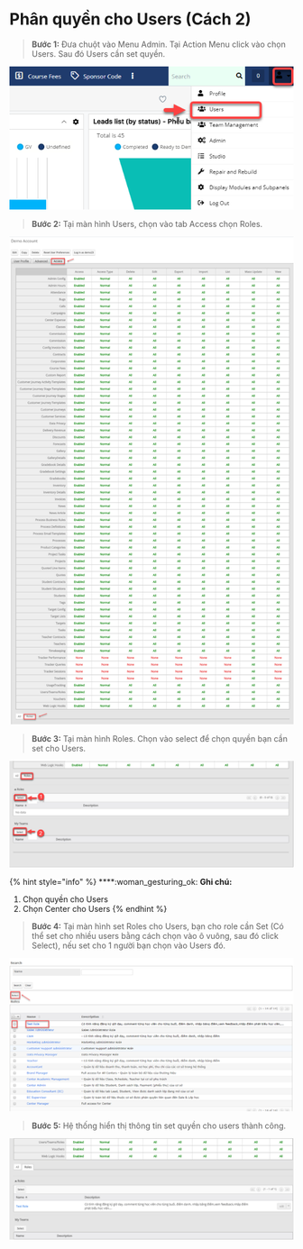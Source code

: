 # Phân quyền cho Users (Cách 2)

> **Bước 1:** Đưa chuột vào Menu Admin. Tại Action Menu click vào chọn Users. Sau đó Users cần set quyền.

![](../../../.gitbook/assets/Uses1.png)

> **Bước 2:** Tại màn hình Users, chọn vào tab Access chọn Roles.

![](../../../.gitbook/assets/c22.png)

> **Bước 3:** Tại màn hình Roles. Chọn vào select để chọn quyền bạn cần set cho Users.

![](../../../.gitbook/assets/c23.png)

{% hint style="info" %}
****:woman\_gesturing\_ok: **Ghi chú:**

1. Chọn quyền cho Users&#x20;
2. Chọn Center cho Users
{% endhint %}

> **Bước 4:** Tại màn hình set Roles cho Users, bạn cho role cần Set (Có thể set cho nhiều users bằng cách chọn vào ô vuông, sau đó click Select), nếu set cho 1 người bạn chọn vào Users đó.

![](../../../.gitbook/assets/c24.png)

> **Bước 5:** Hệ thống hiển thị thông tin set quyền cho users thành công.

![](../../../.gitbook/assets/c25.png)

